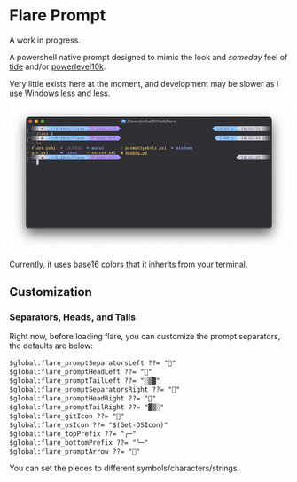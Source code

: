 # Flare Prompt

A work in progress.

A powershell native prompt designed to mimic the look and _someday_ feel of [tide](https://github.com/IlanCosman/tide) and/or [powerlevel10k](https://github.com/romkatv/powerlevel10k).

Very little exists here at the moment, and development may be slower as I use Windows less and less.

![Prompt Appearance](./preview.png)

Currently, it uses base16 colors that it inherits from your terminal.

## Customization

### Separators, Heads, and Tails

Right now, before loading flare, you can customize the prompt separators, the defaults are below:

```pwsh
$global:flare_promptSeparatorsLeft ??= ""
$global:flare_promptHeadLeft ??= ""
$global:flare_promptTailLeft ??= "░▒▓"
$global:flare_promptSeparatorsRight ??= ""
$global:flare_promptHeadRight ??= ""
$global:flare_promptTailRight ??= "▓▒░"
$global:flare_gitIcon ??= ""
$global:flare_osIcon ??= "$(Get-OSIcon)"
$global:flare_topPrefix ??= "╭─"
$global:flare_bottomPrefix ??= "╰─"
$global:flare_promptArrow ??= ""
```

You can set the pieces to different symbols/characters/strings.
